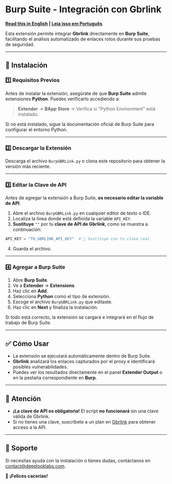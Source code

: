 # Burp Suite - Integración con Gbrlink

**[Read this in English](README.md) | [Leia isso em Português](README.pt.md)**

Esta extensión permite integrar **Gbrlink** directamente en **Burp Suite**, facilitando el análisis automatizado de enlaces rotos durante sus pruebas de seguridad.

---

## 🚀 Instalación

### 1️⃣ **Requisitos Previos**
Antes de instalar la extensión, asegúrate de que **Burp Suite** admite extensiones **Python**. Puedes verificarlo accediendo a:

> **Extender** → **BApp Store** → Verifica si "Python Environment" está instalado.

Si no está instalado, sigue la documentación oficial de Burp Suite para configurar el entorno Python.

---

### 2️⃣ **Descargar la Extensión**
Descarga el archivo `BurpGBRLink.py` o clona este repositorio para obtener la versión más reciente.

---

### 3️⃣ **Editar la Clave de API**
Antes de agregar la extensión a Burp Suite, **es necesario editar la variable de API**.

1. Abre el archivo `BurpGBRLink.py` en cualquier editor de texto o IDE.
2. Localiza la línea donde está definida la variable `API_KEY`.
3. **Sustituye** `""` por tu **clave de API de Gbrlink**, como se muestra a continuación:

```python
API_KEY = "TU_GBRLINK_API_KEY"  # 🔴 Sustituye con tu clave real
```

4. Guarda el archivo.

---

### 4️⃣ **Agregar a Burp Suite**
1. Abre **Burp Suite**.
2. Ve a **Extender** → **Extensions**.
3. Haz clic en **Add**.
4. Selecciona **Python** como el tipo de extensión.
5. Escoge el archivo `BurpGBRLink.py` que editaste.
6. Haz clic en **Next** y finaliza la instalación.

Si todo está correcto, la extensión se cargará e integrará en el flujo de trabajo de Burp Suite.

---

## ✅ Cómo Usar
- La extensión se ejecutará automáticamente dentro de Burp Suite.
- **Gbrlink** analizará los enlaces capturados por el proxy e identificará posibles vulnerabilidades.
- Puedes ver los resultados directamente en el panel **Extender Output** o en la pestaña correspondiente en **Burp**.

---

## 🚨 Atención
- **¡La clave de API es obligatoria!** El script **no funcionará** sin una clave válida de Gbrlink.
- Si no tienes una clave, suscríbete a un plan en [Gbrlink](https://gbrlink.com) para obtener acceso a la API.

---

## 📩 Soporte
Si necesitas ayuda con la instalación o tienes dudas, contáctanos en [contact@deeplooklabs.com](mailto:contact@deeplooklabs.com).

🚀 **¡Felices cacerías!**